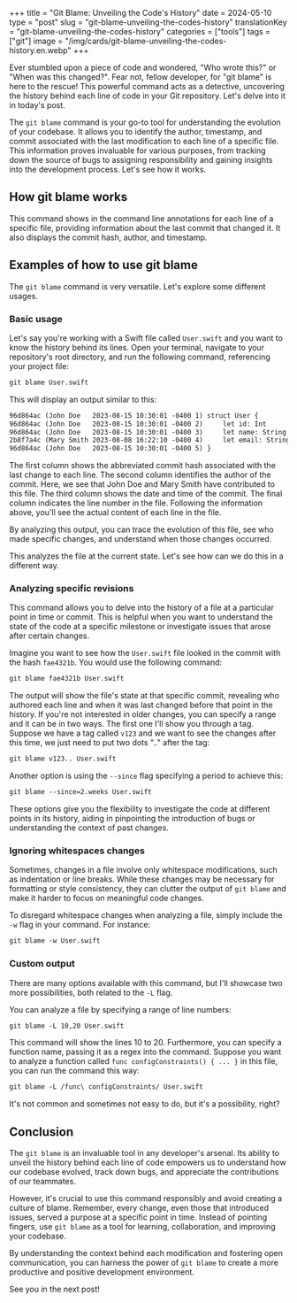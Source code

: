 +++
title = "Git Blame: Unveiling the Code's History"
date = 2024-05-10
type = "post"
slug = "git-blame-unveiling-the-codes-history"
translationKey = "git-blame-unveiling-the-codes-history"
categories = ["tools"]
tags = ["git"]
image = "/img/cards/git-blame-unveiling-the-codes-history.en.webp"
+++

Ever stumbled upon a piece of code and wondered, "Who wrote this?" or "When was this changed?". Fear not, fellow developer, for "git blame" is here to the rescue! This powerful command acts as a detective, uncovering the history behind each line of code in your Git repository. Let's delve into it in today's post.

The `git blame` command is your go-to tool for understanding the evolution of your codebase. It allows you to identify the author, timestamp, and commit associated with the last modification to each line of a specific file. This information proves invaluable for various purposes, from tracking down the source of bugs to assigning responsibility and gaining insights into the development process. Let's see how it works.

## How git blame works
This command shows in the command line annotations for each line of a specific file, providing information about the last commit that changed it. It also displays the commit hash, author, and timestamp.

## Examples of how to use git blame
The `git blame` command is very versatile. Let's explore some different usages.

### Basic usage
Let's say you're working with a Swift file called `User.swift` and you want to know the history behind its lines. Open your terminal, navigate to your repository's root directory, and run the following command, referencing your project file:

```txt
git blame User.swift
```

This will display an output similar to this:

```txt
96d864ac (John Doe   2023-08-15 10:30:01 -0400 1) struct User {
96d864ac (John Doe   2023-08-15 10:30:01 -0400 2)     let id: Int
96d864ac (John Doe   2023-08-15 10:30:01 -0400 3)     let name: String
2b8f7a4c (Mary Smith 2023-08-08 16:22:10 -0400 4)     let email: String?
96d864ac (John Doe   2023-08-15 10:30:01 -0400 5) }
```

The first column shows the abbreviated commit hash associated with the last change to each line. The second column identifies the author of the commit. Here, we see that John Doe and Mary Smith have contributed to this file. The third column shows the date and time of the commit. The final column indicates the line number in the file. Following the information above, you'll see the actual content of each line in the file.

By analyzing this output, you can trace the evolution of this file, see who made specific changes, and understand when those changes occurred.

This analyzes the file at the current state. Let's see how can we do this in a different way.

### Analyzing specific revisions 
This command allows you to delve into the history of a file at a particular point in time or commit. This is helpful when you want to understand the state of the code at a specific milestone or investigate issues that arose after certain changes.

Imagine you want to see how the `User.swift` file looked in the commit with the hash `fae4321b`. You would use the following command:

```txt
git blame fae4321b User.swift 
```

The output will show the file's state at that specific commit, revealing who authored each line and when it was last changed before that point in the history. If you're not interested in older changes, you can specify a range and it can be in two ways. The first one I'll show you through a tag. Suppose we have a tag called `v123` and we want to see the changes after this time, we just need to put two dots ".." after the tag:

```txt
git blame v123.. User.swift 
```

Another option is using the `--since` flag specifying a period to achieve this:

```txt
git blame --since=2.weeks User.swift 
```

These options give you the flexibility to investigate the code at different points in its history, aiding in pinpointing the introduction of bugs or understanding the context of past changes.

### Ignoring whitespaces changes
Sometimes, changes in a file involve only whitespace modifications, such as indentation or line breaks. While these changes may be necessary for formatting or style consistency, they can clutter the output of `git blame` and make it harder to focus on meaningful code changes. 

To disregard whitespace changes when analyzing a file, simply include the `-w` flag in your command. For instance:

```txt
git blame -w User.swift 
```

### Custom output
There are many options available with this command, but I'll showcase two more possibilities, both related to the `-L` flag.

You can analyze a file by specifying a range of line numbers: 

```txt
git blame -L 10,20 User.swift
``` 

This command will show the lines 10 to 20. Furthermore, you can specify a function name, passing it as a regex into the command. Suppose you want to analyze a function called `func configConstraints() { ... }` in this file, you can run the command this way:

```txt
git blame -L /func\ configConstraints/ User.swift
```

It's not common and sometimes not easy to do, but it's a possibility, right?

## Conclusion
The `git blame` is an invaluable tool in any developer's arsenal. Its ability to unveil the history behind each line of code empowers us to understand how our codebase evolved, track down bugs, and appreciate the contributions of our teammates.

However, it's crucial to use this command responsibly and avoid creating a culture of blame. Remember, every change, even those that introduced issues, served a purpose at a specific point in time. Instead of pointing fingers, use `git blame` as a tool for learning, collaboration, and improving your codebase. 

By understanding the context behind each modification and fostering open communication, you can harness the power of `git blame` to create a more productive and positive development environment.

See you in the next post!